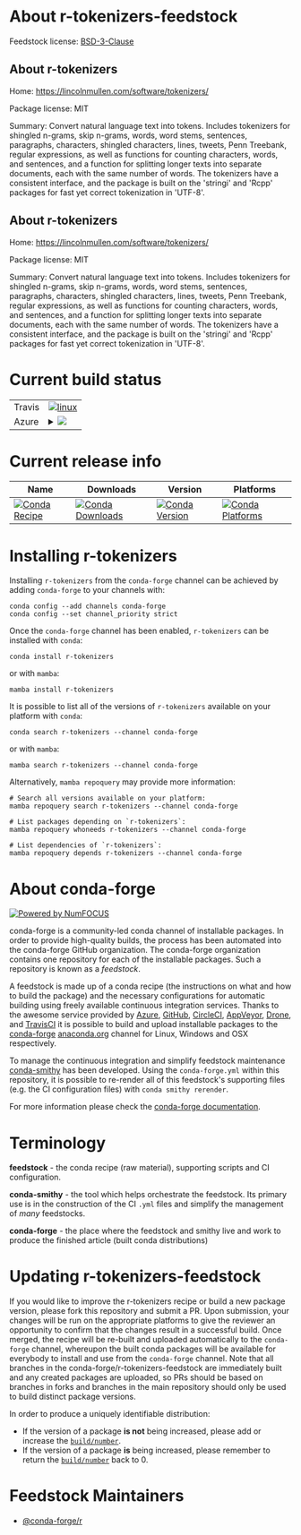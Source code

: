 About r-tokenizers-feedstock
============================

Feedstock license: [BSD-3-Clause](https://github.com/conda-forge/r-tokenizers-feedstock/blob/main/LICENSE.txt)


About r-tokenizers
------------------

Home: https://lincolnmullen.com/software/tokenizers/

Package license: MIT

Summary: Convert natural language text into tokens. Includes tokenizers for shingled n-grams, skip n-grams, words, word stems, sentences, paragraphs, characters, shingled characters, lines, tweets, Penn Treebank, regular expressions, as well as functions for counting characters, words, and sentences, and a function for splitting longer texts into separate documents, each with the same number of words.  The tokenizers have a consistent interface, and the package is built on the 'stringi' and 'Rcpp' packages for  fast yet correct tokenization in 'UTF-8'. 

About r-tokenizers
------------------

Home: https://lincolnmullen.com/software/tokenizers/

Package license: MIT

Summary: Convert natural language text into tokens. Includes tokenizers for shingled n-grams, skip n-grams, words, word stems, sentences, paragraphs, characters, shingled characters, lines, tweets, Penn Treebank, regular expressions, as well as functions for counting characters, words, and sentences, and a function for splitting longer texts into separate documents, each with the same number of words.  The tokenizers have a consistent interface, and the package is built on the 'stringi' and 'Rcpp' packages for  fast yet correct tokenization in 'UTF-8'. 

Current build status
====================


<table><tr>
    <td>Travis</td>
    <td>
      <a href="https://app.travis-ci.com/conda-forge/r-tokenizers-feedstock">
        <img alt="linux" src="https://img.shields.io/travis/com/conda-forge/r-tokenizers-feedstock/main.svg?label=Linux">
      </a>
    </td>
  </tr>
    
  <tr>
    <td>Azure</td>
    <td>
      <details>
        <summary>
          <a href="https://dev.azure.com/conda-forge/feedstock-builds/_build/latest?definitionId=1745&branchName=main">
            <img src="https://dev.azure.com/conda-forge/feedstock-builds/_apis/build/status/r-tokenizers-feedstock?branchName=main">
          </a>
        </summary>
        <table>
          <thead><tr><th>Variant</th><th>Status</th></tr></thead>
          <tbody><tr>
              <td>linux_64_r_base4.2</td>
              <td>
                <a href="https://dev.azure.com/conda-forge/feedstock-builds/_build/latest?definitionId=1745&branchName=main">
                  <img src="https://dev.azure.com/conda-forge/feedstock-builds/_apis/build/status/r-tokenizers-feedstock?branchName=main&jobName=linux&configuration=linux%20linux_64_r_base4.2" alt="variant">
                </a>
              </td>
            </tr><tr>
              <td>linux_64_r_base4.3</td>
              <td>
                <a href="https://dev.azure.com/conda-forge/feedstock-builds/_build/latest?definitionId=1745&branchName=main">
                  <img src="https://dev.azure.com/conda-forge/feedstock-builds/_apis/build/status/r-tokenizers-feedstock?branchName=main&jobName=linux&configuration=linux%20linux_64_r_base4.3" alt="variant">
                </a>
              </td>
            </tr><tr>
              <td>linux_aarch64_r_base4.2</td>
              <td>
                <a href="https://dev.azure.com/conda-forge/feedstock-builds/_build/latest?definitionId=1745&branchName=main">
                  <img src="https://dev.azure.com/conda-forge/feedstock-builds/_apis/build/status/r-tokenizers-feedstock?branchName=main&jobName=linux&configuration=linux%20linux_aarch64_r_base4.2" alt="variant">
                </a>
              </td>
            </tr><tr>
              <td>linux_aarch64_r_base4.3</td>
              <td>
                <a href="https://dev.azure.com/conda-forge/feedstock-builds/_build/latest?definitionId=1745&branchName=main">
                  <img src="https://dev.azure.com/conda-forge/feedstock-builds/_apis/build/status/r-tokenizers-feedstock?branchName=main&jobName=linux&configuration=linux%20linux_aarch64_r_base4.3" alt="variant">
                </a>
              </td>
            </tr><tr>
              <td>linux_ppc64le_r_base4.2</td>
              <td>
                <a href="https://dev.azure.com/conda-forge/feedstock-builds/_build/latest?definitionId=1745&branchName=main">
                  <img src="https://dev.azure.com/conda-forge/feedstock-builds/_apis/build/status/r-tokenizers-feedstock?branchName=main&jobName=linux&configuration=linux%20linux_ppc64le_r_base4.2" alt="variant">
                </a>
              </td>
            </tr><tr>
              <td>linux_ppc64le_r_base4.3</td>
              <td>
                <a href="https://dev.azure.com/conda-forge/feedstock-builds/_build/latest?definitionId=1745&branchName=main">
                  <img src="https://dev.azure.com/conda-forge/feedstock-builds/_apis/build/status/r-tokenizers-feedstock?branchName=main&jobName=linux&configuration=linux%20linux_ppc64le_r_base4.3" alt="variant">
                </a>
              </td>
            </tr><tr>
              <td>osx_64_r_base4.2</td>
              <td>
                <a href="https://dev.azure.com/conda-forge/feedstock-builds/_build/latest?definitionId=1745&branchName=main">
                  <img src="https://dev.azure.com/conda-forge/feedstock-builds/_apis/build/status/r-tokenizers-feedstock?branchName=main&jobName=osx&configuration=osx%20osx_64_r_base4.2" alt="variant">
                </a>
              </td>
            </tr><tr>
              <td>osx_64_r_base4.3</td>
              <td>
                <a href="https://dev.azure.com/conda-forge/feedstock-builds/_build/latest?definitionId=1745&branchName=main">
                  <img src="https://dev.azure.com/conda-forge/feedstock-builds/_apis/build/status/r-tokenizers-feedstock?branchName=main&jobName=osx&configuration=osx%20osx_64_r_base4.3" alt="variant">
                </a>
              </td>
            </tr><tr>
              <td>osx_arm64_r_base4.2</td>
              <td>
                <a href="https://dev.azure.com/conda-forge/feedstock-builds/_build/latest?definitionId=1745&branchName=main">
                  <img src="https://dev.azure.com/conda-forge/feedstock-builds/_apis/build/status/r-tokenizers-feedstock?branchName=main&jobName=osx&configuration=osx%20osx_arm64_r_base4.2" alt="variant">
                </a>
              </td>
            </tr><tr>
              <td>osx_arm64_r_base4.3</td>
              <td>
                <a href="https://dev.azure.com/conda-forge/feedstock-builds/_build/latest?definitionId=1745&branchName=main">
                  <img src="https://dev.azure.com/conda-forge/feedstock-builds/_apis/build/status/r-tokenizers-feedstock?branchName=main&jobName=osx&configuration=osx%20osx_arm64_r_base4.3" alt="variant">
                </a>
              </td>
            </tr><tr>
              <td>win_64</td>
              <td>
                <a href="https://dev.azure.com/conda-forge/feedstock-builds/_build/latest?definitionId=1745&branchName=main">
                  <img src="https://dev.azure.com/conda-forge/feedstock-builds/_apis/build/status/r-tokenizers-feedstock?branchName=main&jobName=win&configuration=win%20win_64_" alt="variant">
                </a>
              </td>
            </tr>
          </tbody>
        </table>
      </details>
    </td>
  </tr>
</table>

Current release info
====================

| Name | Downloads | Version | Platforms |
| --- | --- | --- | --- |
| [![Conda Recipe](https://img.shields.io/badge/recipe-r--tokenizers-green.svg)](https://anaconda.org/conda-forge/r-tokenizers) | [![Conda Downloads](https://img.shields.io/conda/dn/conda-forge/r-tokenizers.svg)](https://anaconda.org/conda-forge/r-tokenizers) | [![Conda Version](https://img.shields.io/conda/vn/conda-forge/r-tokenizers.svg)](https://anaconda.org/conda-forge/r-tokenizers) | [![Conda Platforms](https://img.shields.io/conda/pn/conda-forge/r-tokenizers.svg)](https://anaconda.org/conda-forge/r-tokenizers) |

Installing r-tokenizers
=======================

Installing `r-tokenizers` from the `conda-forge` channel can be achieved by adding `conda-forge` to your channels with:

```
conda config --add channels conda-forge
conda config --set channel_priority strict
```

Once the `conda-forge` channel has been enabled, `r-tokenizers` can be installed with `conda`:

```
conda install r-tokenizers
```

or with `mamba`:

```
mamba install r-tokenizers
```

It is possible to list all of the versions of `r-tokenizers` available on your platform with `conda`:

```
conda search r-tokenizers --channel conda-forge
```

or with `mamba`:

```
mamba search r-tokenizers --channel conda-forge
```

Alternatively, `mamba repoquery` may provide more information:

```
# Search all versions available on your platform:
mamba repoquery search r-tokenizers --channel conda-forge

# List packages depending on `r-tokenizers`:
mamba repoquery whoneeds r-tokenizers --channel conda-forge

# List dependencies of `r-tokenizers`:
mamba repoquery depends r-tokenizers --channel conda-forge
```


About conda-forge
=================

[![Powered by
NumFOCUS](https://img.shields.io/badge/powered%20by-NumFOCUS-orange.svg?style=flat&colorA=E1523D&colorB=007D8A)](https://numfocus.org)

conda-forge is a community-led conda channel of installable packages.
In order to provide high-quality builds, the process has been automated into the
conda-forge GitHub organization. The conda-forge organization contains one repository
for each of the installable packages. Such a repository is known as a *feedstock*.

A feedstock is made up of a conda recipe (the instructions on what and how to build
the package) and the necessary configurations for automatic building using freely
available continuous integration services. Thanks to the awesome service provided by
[Azure](https://azure.microsoft.com/en-us/services/devops/), [GitHub](https://github.com/),
[CircleCI](https://circleci.com/), [AppVeyor](https://www.appveyor.com/),
[Drone](https://cloud.drone.io/welcome), and [TravisCI](https://travis-ci.com/)
it is possible to build and upload installable packages to the
[conda-forge](https://anaconda.org/conda-forge) [anaconda.org](https://anaconda.org/)
channel for Linux, Windows and OSX respectively.

To manage the continuous integration and simplify feedstock maintenance
[conda-smithy](https://github.com/conda-forge/conda-smithy) has been developed.
Using the ``conda-forge.yml`` within this repository, it is possible to re-render all of
this feedstock's supporting files (e.g. the CI configuration files) with ``conda smithy rerender``.

For more information please check the [conda-forge documentation](https://conda-forge.org/docs/).

Terminology
===========

**feedstock** - the conda recipe (raw material), supporting scripts and CI configuration.

**conda-smithy** - the tool which helps orchestrate the feedstock.
                   Its primary use is in the construction of the CI ``.yml`` files
                   and simplify the management of *many* feedstocks.

**conda-forge** - the place where the feedstock and smithy live and work to
                  produce the finished article (built conda distributions)


Updating r-tokenizers-feedstock
===============================

If you would like to improve the r-tokenizers recipe or build a new
package version, please fork this repository and submit a PR. Upon submission,
your changes will be run on the appropriate platforms to give the reviewer an
opportunity to confirm that the changes result in a successful build. Once
merged, the recipe will be re-built and uploaded automatically to the
`conda-forge` channel, whereupon the built conda packages will be available for
everybody to install and use from the `conda-forge` channel.
Note that all branches in the conda-forge/r-tokenizers-feedstock are
immediately built and any created packages are uploaded, so PRs should be based
on branches in forks and branches in the main repository should only be used to
build distinct package versions.

In order to produce a uniquely identifiable distribution:
 * If the version of a package **is not** being increased, please add or increase
   the [``build/number``](https://docs.conda.io/projects/conda-build/en/latest/resources/define-metadata.html#build-number-and-string).
 * If the version of a package **is** being increased, please remember to return
   the [``build/number``](https://docs.conda.io/projects/conda-build/en/latest/resources/define-metadata.html#build-number-and-string)
   back to 0.

Feedstock Maintainers
=====================

* [@conda-forge/r](https://github.com/conda-forge/r/)

